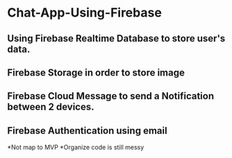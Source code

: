 # Chat-App-Using-Firebase

## Using Firebase Realtime Database to store user's data.
## Firebase Storage in order to store image
## Firebase Cloud Message to send a Notification between 2 devices. 
## Firebase Authentication using email 



*Not map to MVP
*Organize code is still messy
